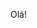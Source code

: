 Olá!

<!--
**gaiadexheimer/gaiadexheimer** is a ✨ _special_ ✨ repository because its `README.md` (this file) appears on your GitHub profile.

Tenho paixão pelo uso da tecnologia na criação de um mundo interconectado que vai melhorar a qualidade de vida das pessoas. 

💻 Faço faculdade de Sistemas de Informação e atualmente estou desenvolvendo meu conhecimento em Java.

📊 Gosto de estar atualizada em relação a mercado financeiro e bolsas de valores.

🗺️ Adoro viajar, conhecer novos lugares e criar novas conexões.

Vamos compartilhar ideias?
📩 gaia.ddex@gmail.com
